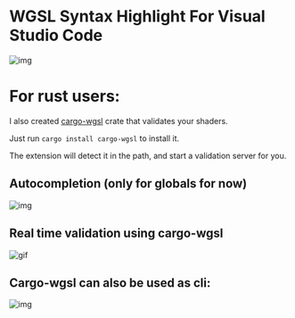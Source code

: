 # WGSL Syntax Highlight For Visual Studio Code

![img](https://i.imgur.com/7Z2Rt7s.png)

# For rust users:

I also created [cargo-wgsl](https://github.com/PolyMeilex/cargo-wgsl) crate that validates your shaders.

Just run `cargo install cargo-wgsl` to install it.

The extension will detect it in the path, and start a validation server for you.

## Autocompletion (only for globals for now)

![img](https://i.imgur.com/wYB29iP.png)

## Real time validation using cargo-wgsl

![gif](https://i.imgur.com/l8d4XPT.gif)

## Cargo-wgsl can also be used as cli:

![img](https://i.imgur.com/mWmNZYS.png)
